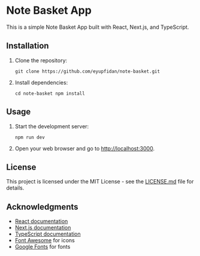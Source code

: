 Note Basket App
===============

This is a simple Note Basket App built with React, Next.js, and TypeScript.

Installation
------------

1.  Clone the repository:
    
    
    `git clone https://github.com/eyupfidan/note-basket.git`
    
2.  Install dependencies:
    
    
    `cd note-basket npm install`
    

Usage
-----

1.  Start the development server:
        
    `npm run dev`
    
2.  Open your web browser and go to [http://localhost:3000](http://localhost:3000).
    

License
-------

This project is licensed under the MIT License - see the [LICENSE.md](LICENSE.md) file for details.

Acknowledgments
---------------

*   [React documentation](https://reactjs.org/docs/getting-started.html)
*   [Next.js documentation](https://nextjs.org/docs/getting-started)
*   [TypeScript documentation](https://www.typescriptlang.org/docs/)
*   [Font Awesome](https://fontawesome.com/) for icons
*   [Google Fonts](https://fonts.google.com/) for fonts
